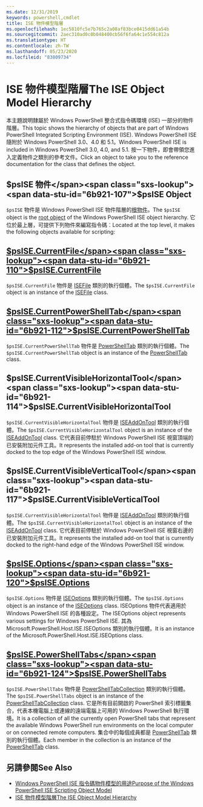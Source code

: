 ```yaml
---
ms.date: 12/31/2019
keywords: powershell,cmdlet
title: ISE 物件模型階層
ms.openlocfilehash: 1ec5810fc5e7b765c2a08af83bce0415dd61a54b
ms.sourcegitcommit: 2aec310ad0c0b048400cb56f6fa64c1e554c812a
ms.translationtype: HT
ms.contentlocale: zh-TW
ms.lasthandoff: 05/23/2020
ms.locfileid: "83809734"
---
```

# <a name="the-ise-object-model-hierarchy"></a><span data-ttu-id="6b921-103">ISE 物件模型階層</span><span class="sxs-lookup"><span data-stu-id="6b921-103">The ISE Object Model Hierarchy</span></span>

<span data-ttu-id="6b921-104">本主題說明隸屬於 Windows PowerShell 整合式指令碼環境 (ISE) 一部分的物件階層。</span><span class="sxs-lookup"><span data-stu-id="6b921-104">This topic shows the hierarchy of objects that are part of Windows PowerShell Integrated Scripting Environment (ISE).</span></span> <span data-ttu-id="6b921-105">Windows PowerShell ISE 隨附於 Windows PowerShell 3.0、4.0 和 5.1。</span><span class="sxs-lookup"><span data-stu-id="6b921-105">Windows PowerShell ISE is included in Windows PowerShell 3.0, 4.0, and 5.1.</span></span> <span data-ttu-id="6b921-106">按一下物件，即會帶領您進入定義物件之類別的參考文件。</span><span class="sxs-lookup"><span data-stu-id="6b921-106">Click an object to take you to the reference documentation for the class that defines the object.</span></span>

## <a name="psise-object"></a><span data-ttu-id="6b921-107">$psISE 物件</span><span class="sxs-lookup"><span data-stu-id="6b921-107">$psISE Object</span></span>

<span data-ttu-id="6b921-108">`$psISE` 物件是 Windows PowerShell ISE 物件階層的[根物件](The-ObjectModelRoot-Object.md)。</span><span class="sxs-lookup"><span data-stu-id="6b921-108">The `$psISE` object is the [root object](The-ObjectModelRoot-Object.md) of the Windows PowerShell ISE object hierarchy.</span></span> <span data-ttu-id="6b921-109">它位於最上層，可提供下列物件來編寫指令碼︰</span><span class="sxs-lookup"><span data-stu-id="6b921-109">Located at the top level, it makes the following objects available for scripting:</span></span>

## <a name="psisecurrentfile"></a>[<span data-ttu-id="6b921-110">$psISE.CurrentFile</span><span class="sxs-lookup"><span data-stu-id="6b921-110">$psISE.CurrentFile</span></span>](The-ISEFile-Object.md)

<span data-ttu-id="6b921-111">`$psISE.CurrentFile` 物件是 [ISEFile](The-ISEFile-Object.md) 類別的執行個體。</span><span class="sxs-lookup"><span data-stu-id="6b921-111">The `$psISE.CurrentFile` object is an instance of the [ISEFile](The-ISEFile-Object.md) class.</span></span>

## <a name="psisecurrentpowershelltab"></a>[<span data-ttu-id="6b921-112">$psISE.CurrentPowerShellTab</span><span class="sxs-lookup"><span data-stu-id="6b921-112">$psISE.CurrentPowerShellTab</span></span>](The-PowerShellTab-Object.md)

<span data-ttu-id="6b921-113">`$psISE.CurrentPowerShellTab` 物件是 [PowerShellTab](The-PowerShellTab-Object.md) 類別的執行個體。</span><span class="sxs-lookup"><span data-stu-id="6b921-113">The `$psISE.CurrentPowerShellTab` object is an instance of the [PowerShellTab](The-PowerShellTab-Object.md) class.</span></span>

## <a name="psisecurrentvisiblehorizontaltool"></a><span data-ttu-id="6b921-114">$psISE.CurrentVisibleHorizontalTool</span><span class="sxs-lookup"><span data-stu-id="6b921-114">$psISE.CurrentVisibleHorizontalTool</span></span>

<span data-ttu-id="6b921-115">`$psISE.CurrentVisibleHorizontalTool` 物件是 [ISEAddOnTool](The-ISEAddOnTool-Object.md) 類別的執行個體。</span><span class="sxs-lookup"><span data-stu-id="6b921-115">The `$psISE.CurrentVisibleHorizontalTool` object is an instance of the [ISEAddOnTool](The-ISEAddOnTool-Object.md) class.</span></span> <span data-ttu-id="6b921-116">它代表目前停駐於 Windows PowerShell ISE 視窗頂端的已安裝附加元件工具。</span><span class="sxs-lookup"><span data-stu-id="6b921-116">It represents the installed add-on tool that is currently docked to the top edge of the Windows PowerShell ISE window.</span></span>

## <a name="psisecurrentvisibleverticaltool"></a><span data-ttu-id="6b921-117">$psISE.CurrentVisibleVerticalTool</span><span class="sxs-lookup"><span data-stu-id="6b921-117">$psISE.CurrentVisibleVerticalTool</span></span>

<span data-ttu-id="6b921-118">`$psISE.CurrentVisibleHorizontalTool` 物件是 [ISEAddOnTool](The-ISEAddOnTool-Object.md) 類別的執行個體。</span><span class="sxs-lookup"><span data-stu-id="6b921-118">The `$psISE.CurrentVisibleHorizontalTool` object is an instance of the [ISEAddOnTool](The-ISEAddOnTool-Object.md) class.</span></span> <span data-ttu-id="6b921-119">它代表目前停駐於 Windows PowerShell ISE 視窗右邊的已安裝附加元件工具。</span><span class="sxs-lookup"><span data-stu-id="6b921-119">It represents the installed add-on tool that is currently docked to the right-hand edge of the Windows PowerShell ISE window.</span></span>

## <a name="psiseoptions"></a>[<span data-ttu-id="6b921-120">$psISE.Options</span><span class="sxs-lookup"><span data-stu-id="6b921-120">$psISE.Options</span></span>](The-ISEOptions-Object.md)

<span data-ttu-id="6b921-121">`$psISE.Options` 物件是 [ISEOptions](The-ISEOptions-Object.md) 類別的執行個體。</span><span class="sxs-lookup"><span data-stu-id="6b921-121">The `$psISE.Options` object is an instance of the [ISEOptions](The-ISEOptions-Object.md) class.</span></span> <span data-ttu-id="6b921-122">ISEOptions 物件代表適用於 Windows PowerShell ISE 的各種設定。</span><span class="sxs-lookup"><span data-stu-id="6b921-122">The ISEOptions object represents various settings for Windows PowerShell ISE.</span></span> <span data-ttu-id="6b921-123">其為 Microsoft.PowerShell.Host.ISE.ISEOptions 類別的執行個體。</span><span class="sxs-lookup"><span data-stu-id="6b921-123">It is an instance of the Microsoft.PowerShell.Host.ISE.ISEOptions class.</span></span>

## <a name="psisepowershelltabs"></a>[<span data-ttu-id="6b921-124">$psISE.PowerShellTabs</span><span class="sxs-lookup"><span data-stu-id="6b921-124">$psISE.PowerShellTabs</span></span>](The-PowerShellTabCollection-Object.md)

<span data-ttu-id="6b921-125">`$psISE.PowerShellTabs` 物件是 [PowerShellTabCollection](The-PowerShellTabCollection-Object.md) 類別的執行個體。</span><span class="sxs-lookup"><span data-stu-id="6b921-125">The `$psISE.PowerShellTabs` object is an instance of the [PowerShellTabCollection](The-PowerShellTabCollection-Object.md) class.</span></span> <span data-ttu-id="6b921-126">它是所有目前開啟的 PowerShell 索引標籤集合，代表本機電腦上或連線的遠端電腦上可用的 Windows PowerShell 執行環境。</span><span class="sxs-lookup"><span data-stu-id="6b921-126">It is a collection of all the currently open PowerShell tabs that represent the available Windows PowerShell run environments on the local computer or on connected remote computers.</span></span> <span data-ttu-id="6b921-127">集合中的每個成員都是 [PowerShellTab](The-PowerShellTab-Object.md) 類別的執行個體。</span><span class="sxs-lookup"><span data-stu-id="6b921-127">Each member in the collection is an instance of the [PowerShellTab](The-PowerShellTab-Object.md) class.</span></span>

## <a name="see-also"></a><span data-ttu-id="6b921-128">另請參閱</span><span class="sxs-lookup"><span data-stu-id="6b921-128">See Also</span></span>

- [<span data-ttu-id="6b921-129">Windows PowerShell ISE 指令碼物件模型的用途</span><span class="sxs-lookup"><span data-stu-id="6b921-129">Purpose of the Windows PowerShell ISE Scripting Object Model</span></span>](Purpose-of-the-Windows-PowerShell-ISE-Scripting-Object-Model.md)
- [<span data-ttu-id="6b921-130">ISE 物件模型階層</span><span class="sxs-lookup"><span data-stu-id="6b921-130">The ISE Object Model Hierarchy</span></span>](The-ISE-Object-Model-Hierarchy.md)
